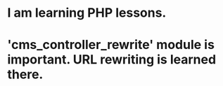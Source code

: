 # I am learning PHP lessons.

# 'cms_controller_rewrite' module is important. URL rewriting is learned there.